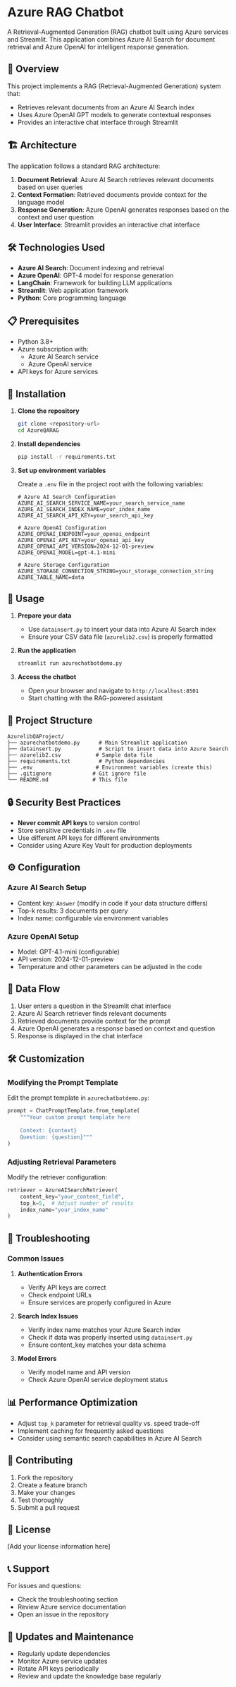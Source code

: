 # Azure RAG Chatbot

A Retrieval-Augmented Generation (RAG) chatbot built using Azure services and Streamlit. This application combines Azure AI Search for document retrieval and Azure OpenAI for intelligent response generation.

## 🚀 Overview

This project implements a RAG (Retrieval-Augmented Generation) system that:
- Retrieves relevant documents from an Azure AI Search index
- Uses Azure OpenAI GPT models to generate contextual responses
- Provides an interactive chat interface through Streamlit

## 🏗️ Architecture

The application follows a standard RAG architecture:

1. **Document Retrieval**: Azure AI Search retrieves relevant documents based on user queries
2. **Context Formation**: Retrieved documents provide context for the language model
3. **Response Generation**: Azure OpenAI generates responses based on the context and user question
4. **User Interface**: Streamlit provides an interactive chat interface

## 🛠️ Technologies Used

- **Azure AI Search**: Document indexing and retrieval
- **Azure OpenAI**: GPT-4 model for response generation
- **LangChain**: Framework for building LLM applications
- **Streamlit**: Web application framework
- **Python**: Core programming language

## 📋 Prerequisites

- Python 3.8+
- Azure subscription with:
  - Azure AI Search service
  - Azure OpenAI service
- API keys for Azure services

## 🔧 Installation

1. **Clone the repository**
   ```bash
   git clone <repository-url>
   cd AzureQARAG
   ```

2. **Install dependencies**
   ```bash
   pip install -r requirements.txt
   ```

3. **Set up environment variables**
   
   Create a `.env` file in the project root with the following variables:
   ```env
   # Azure AI Search Configuration
   AZURE_AI_SEARCH_SERVICE_NAME=your_search_service_name
   AZURE_AI_SEARCH_INDEX_NAME=your_index_name
   AZURE_AI_SEARCH_API_KEY=your_search_api_key

   # Azure OpenAI Configuration
   AZURE_OPENAI_ENDPOINT=your_openai_endpoint
   AZURE_OPENAI_API_KEY=your_openai_api_key
   AZURE_OPENAI_API_VERSION=2024-12-01-preview
   AZURE_OPENAI_MODEL=gpt-4.1-mini

   # Azure Storage Configuration
   AZURE_STORAGE_CONNECTION_STRING=your_storage_connection_string
   AZURE_TABLE_NAME=data
   ```

## 🚀 Usage

1. **Prepare your data**
   - Use `datainsert.py` to insert your data into Azure AI Search index
   - Ensure your CSV data file (`azurelib2.csv`) is properly formatted

2. **Run the application**
   ```bash
   streamlit run azurechatbotdemo.py
   ```

3. **Access the chatbot**
   - Open your browser and navigate to `http://localhost:8501`
   - Start chatting with the RAG-powered assistant

## 📁 Project Structure

```
AzurelibQAProject/
├── azurechatbotdemo.py      # Main Streamlit application
├── datainsert.py            # Script to insert data into Azure Search
├── azurelib2.csv           # Sample data file
├── requirements.txt         # Python dependencies
├── .env                    # Environment variables (create this)
├── .gitignore             # Git ignore file
└── README.md              # This file
```

## 🔒 Security Best Practices

- **Never commit API keys** to version control
- Store sensitive credentials in `.env` file
- Use different API keys for different environments
- Consider using Azure Key Vault for production deployments

## ⚙️ Configuration

### Azure AI Search Setup
- Content key: `Answer` (modify in code if your data structure differs)
- Top-k results: 3 documents per query
- Index name: configurable via environment variables

### Azure OpenAI Setup
- Model: GPT-4.1-mini (configurable)
- API version: 2024-12-01-preview
- Temperature and other parameters can be adjusted in the code

## 🔄 Data Flow

1. User enters a question in the Streamlit chat interface
2. Azure AI Search retriever finds relevant documents
3. Retrieved documents provide context for the prompt
4. Azure OpenAI generates a response based on context and question
5. Response is displayed in the chat interface

## 🛠️ Customization

### Modifying the Prompt Template
Edit the prompt template in `azurechatbotdemo.py`:
```python
prompt = ChatPromptTemplate.from_template(
    """Your custom prompt template here
    
    Context: {context}
    Question: {question}"""
)
```

### Adjusting Retrieval Parameters
Modify the retriever configuration:
```python
retriever = AzureAISearchRetriever(
    content_key="your_content_field",
    top_k=5,  # Adjust number of results
    index_name="your_index_name"
)
```

## 🐛 Troubleshooting

### Common Issues

1. **Authentication Errors**
   - Verify API keys are correct
   - Check endpoint URLs
   - Ensure services are properly configured in Azure

2. **Search Index Issues**
   - Verify index name matches your Azure Search index
   - Check if data was properly inserted using `datainsert.py`
   - Ensure content_key matches your data schema

3. **Model Errors**
   - Verify model name and API version
   - Check Azure OpenAI service deployment status

## 📊 Performance Optimization

- Adjust `top_k` parameter for retrieval quality vs. speed trade-off
- Implement caching for frequently asked questions
- Consider using semantic search capabilities in Azure AI Search

## 🤝 Contributing

1. Fork the repository
2. Create a feature branch
3. Make your changes
4. Test thoroughly
5. Submit a pull request

## 📝 License

[Add your license information here]

## 📞 Support

For issues and questions:
- Check the troubleshooting section
- Review Azure service documentation
- Open an issue in the repository

## 🔄 Updates and Maintenance

- Regularly update dependencies
- Monitor Azure service updates
- Rotate API keys periodically
- Review and update the knowledge base regularly

